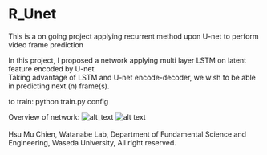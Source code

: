 # R_Unet
This is a on going project applying recurrent method upon U-net to perform video frame prediction </br>

In this project, I proposed a network applying multi layer LSTM on latent feature encoded by U-net </br>
Taking advantage of LSTM and U-net encode-decoder, we wish to be able in predicting next (n) frame(s). </br> 

to train: python train.py config </br>


Overview of network:
![alt_text](https://github.com/vagr8/R_Unet/blob/master/recurrent-u-net-architecture.png)
![alt text](https://github.com/vagr8/R_Unet/blob/master/laege.png)
</br>
</br>
Hsu Mu Chien, Watanabe Lab, Department of Fundamental Science and Engineering, Waseda University, All right reserved.

